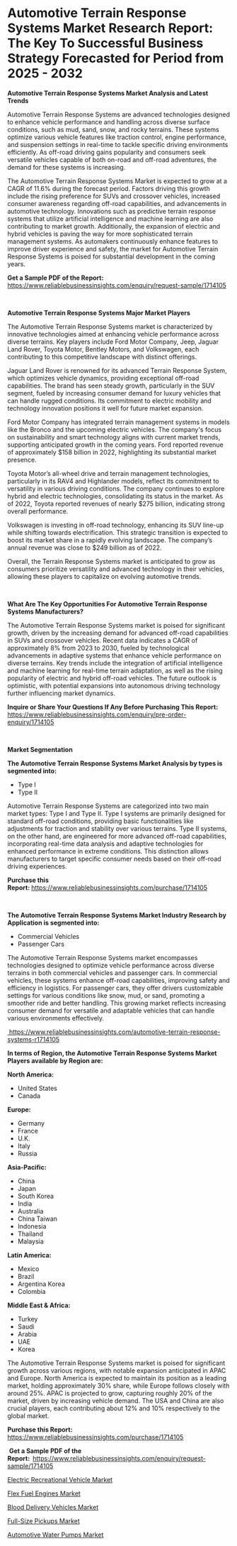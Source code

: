 <p><h1>Automotive Terrain Response Systems Market Research Report: The Key To Successful Business Strategy Forecasted for Period from 2025 - 2032</h1></p><p><strong>Automotive Terrain Response Systems Market Analysis and Latest Trends</strong></p>
<p><p>Automotive Terrain Response Systems are advanced technologies designed to enhance vehicle performance and handling across diverse surface conditions, such as mud, sand, snow, and rocky terrains. These systems optimize various vehicle features like traction control, engine performance, and suspension settings in real-time to tackle specific driving environments efficiently. As off-road driving gains popularity and consumers seek versatile vehicles capable of both on-road and off-road adventures, the demand for these systems is increasing.</p><p>The Automotive Terrain Response Systems Market is expected to grow at a CAGR of 11.6% during the forecast period. Factors driving this growth include the rising preference for SUVs and crossover vehicles, increased consumer awareness regarding off-road capabilities, and advancements in automotive technology. Innovations such as predictive terrain response systems that utilize artificial intelligence and machine learning are also contributing to market growth. Additionally, the expansion of electric and hybrid vehicles is paving the way for more sophisticated terrain management systems. As automakers continuously enhance features to improve driver experience and safety, the market for Automotive Terrain Response Systems is poised for substantial development in the coming years.</p></p>
<p><strong>Get a Sample PDF of the Report:&nbsp;</strong> <a href="https://www.reliablebusinessinsights.com/enquiry/request-sample/1714105?utm_campaign=904&utm_medium=2&utm_source=Github&utm_content=ia&utm_term=11012025&utm_id=automotive-terrain-response-systems">https://www.reliablebusinessinsights.com/enquiry/request-sample/1714105</a></p>
<p>&nbsp;</p>
<p><strong>Automotive Terrain Response Systems Major Market Players</strong></p>
<p><p>The Automotive Terrain Response Systems market is characterized by innovative technologies aimed at enhancing vehicle performance across diverse terrains. Key players include Ford Motor Company, Jeep, Jaguar Land Rover, Toyota Motor, Bentley Motors, and Volkswagen, each contributing to this competitive landscape with distinct offerings.</p><p>Jaguar Land Rover is renowned for its advanced Terrain Response System, which optimizes vehicle dynamics, providing exceptional off-road capabilities. The brand has seen steady growth, particularly in the SUV segment, fueled by increasing consumer demand for luxury vehicles that can handle rugged conditions. Its commitment to electric mobility and technology innovation positions it well for future market expansion.</p><p>Ford Motor Company has integrated terrain management systems in models like the Bronco and the upcoming electric vehicles. The company's focus on sustainability and smart technology aligns with current market trends, supporting anticipated growth in the coming years. Ford reported revenue of approximately $158 billion in 2022, highlighting its substantial market presence.</p><p>Toyota Motor’s all-wheel drive and terrain management technologies, particularly in its RAV4 and Highlander models, reflect its commitment to versatility in various driving conditions. The company continues to explore hybrid and electric technologies, consolidating its status in the market. As of 2022, Toyota reported revenues of nearly $275 billion, indicating strong overall performance.</p><p>Volkswagen is investing in off-road technology, enhancing its SUV line-up while shifting towards electrification. This strategic transition is expected to boost its market share in a rapidly evolving landscape. The company’s annual revenue was close to $249 billion as of 2022.</p><p>Overall, the Terrain Response Systems market is anticipated to grow as consumers prioritize versatility and advanced technology in their vehicles, allowing these players to capitalize on evolving automotive trends.</p></p>
<p>&nbsp;</p>
<p><strong>What Are The Key Opportunities For Automotive Terrain Response Systems Manufacturers?</strong></p>
<p><p>The Automotive Terrain Response Systems market is poised for significant growth, driven by the increasing demand for advanced off-road capabilities in SUVs and crossover vehicles. Recent data indicates a CAGR of approximately 8% from 2023 to 2030, fueled by technological advancements in adaptive systems that enhance vehicle performance on diverse terrains. Key trends include the integration of artificial intelligence and machine learning for real-time terrain adaptation, as well as the rising popularity of electric and hybrid off-road vehicles. The future outlook is optimistic, with potential expansions into autonomous driving technology further influencing market dynamics.</p></p>
<p><strong>Inquire or Share Your Questions If Any Before Purchasing This Report:</strong> <a href="https://www.reliablebusinessinsights.com/enquiry/pre-order-enquiry/1714105?utm_campaign=904&utm_medium=2&utm_source=Github&utm_content=ia&utm_term=11012025&utm_id=automotive-terrain-response-systems">https://www.reliablebusinessinsights.com/enquiry/pre-order-enquiry/1714105</a></p>
<p>&nbsp;</p>
<p><strong>Market Segmentation</strong></p>
<p><strong>The Automotive Terrain Response Systems Market Analysis by types is segmented into:</strong></p>
<p><ul><li>Type I</li><li>Type II</li></ul></p>
<p><p>Automotive Terrain Response Systems are categorized into two main market types: Type I and Type II. Type I systems are primarily designed for standard off-road conditions, providing basic functionalities like adjustments for traction and stability over various terrains. Type II systems, on the other hand, are engineered for more advanced off-road capabilities, incorporating real-time data analysis and adaptive technologies for enhanced performance in extreme conditions. This distinction allows manufacturers to target specific consumer needs based on their off-road driving experiences.</p></p>
<p><strong>Purchase this Report:&nbsp;</strong><a href="https://www.reliablebusinessinsights.com/purchase/1714105?utm_campaign=904&utm_medium=2&utm_source=Github&utm_content=ia&utm_term=11012025&utm_id=automotive-terrain-response-systems">https://www.reliablebusinessinsights.com/purchase/1714105</a></p>
<p>&nbsp;</p>
<p><strong>The Automotive Terrain Response Systems Market Industry Research by Application is segmented into:</strong></p>
<p><ul><li>Commercial Vehicles</li><li>Passenger Cars</li></ul></p>
<p><p>The Automotive Terrain Response Systems market encompasses technologies designed to optimize vehicle performance across diverse terrains in both commercial vehicles and passenger cars. In commercial vehicles, these systems enhance off-road capabilities, improving safety and efficiency in logistics. For passenger cars, they offer drivers customizable settings for various conditions like snow, mud, or sand, promoting a smoother ride and better handling. This growing market reflects increasing consumer demand for versatile and adaptable vehicles that can handle various environments effectively.</p></p>
<p><a href="https://www.reliablebusinessinsights.com/automotive-terrain-response-systems-r1714105?utm_campaign=904&utm_medium=2&utm_source=Github&utm_content=ia&utm_term=11012025&utm_id=automotive-terrain-response-systems">&nbsp;https://www.reliablebusinessinsights.com/automotive-terrain-response-systems-r1714105</a></p>
<p><strong>In terms of Region, the Automotive Terrain Response Systems Market Players available by Region are:</strong></p>
<p>
    <p> <strong> North America: </strong>
        <ul>
            <li>United States</li>
            <li>Canada</li>
        </ul>
        </p> 
    <p> <strong> Europe: </strong>
        <ul>
            <li>Germany</li>
            <li>France</li>
            <li>U.K.</li>
            <li>Italy</li>
            <li>Russia</li>
        </ul>
        </p> 
    <p> <strong> Asia-Pacific: </strong>
        <ul>
            <li>China</li>
            <li>Japan</li>
            <li>South Korea</li>
            <li>India</li>
            <li>Australia</li>
            <li>China Taiwan</li>
            <li>Indonesia</li>
            <li>Thailand</li>
            <li>Malaysia</li>
        </ul>
        </p> 
    <p> <strong> Latin America: </strong>
        <ul>
            <li>Mexico</li>
            <li>Brazil</li>
            <li>Argentina Korea</li>
            <li>Colombia</li>
        </ul>
        </p> 
    <p> <strong> Middle East & Africa: </strong>
        <ul>
            <li>Turkey</li>
            <li>Saudi</li>
            <li>Arabia</li>
            <li>UAE</li>
            <li>Korea</li>
        </ul>
    </p>
    </p>
<p><p>The Automotive Terrain Response Systems market is poised for significant growth across various regions, with notable expansion anticipated in APAC and Europe. North America is expected to maintain its position as a leading market, holding approximately 30% share, while Europe follows closely with around 25%. APAC is projected to grow, capturing roughly 20% of the market, driven by increasing vehicle demand. The USA and China are also crucial players, each contributing about 12% and 10% respectively to the global market.</p></p>
<p><strong>Purchase this Report: </strong><a href="https://www.reliablebusinessinsights.com/purchase/1714105?utm_campaign=904&utm_medium=2&utm_source=Github&utm_content=ia&utm_term=11012025&utm_id=automotive-terrain-response-systems">https://www.reliablebusinessinsights.com/purchase/1714105</a></p>
<p>&nbsp;<strong>Get a Sample PDF of the Report:&nbsp;&nbsp;</strong><a href="https://www.reliablebusinessinsights.com/enquiry/request-sample/1714105?utm_campaign=904&utm_medium=2&utm_source=Github&utm_content=ia&utm_term=11012025&utm_id=automotive-terrain-response-systems">https://www.reliablebusinessinsights.com/enquiry/request-sample/1714105</a></p>
<p><strong></strong></p>
<p><p><a href="https://github.com/ElviraLeka1962/Market-Research-Report-List-1/blob/main/electric-recreational-vehicle-market.md?utm_campaign=904&utm_medium=2&utm_source=Github&utm_content=ia&utm_term=11012025&utm_id=automotive-terrain-response-systems">Electric Recreational Vehicle Market</a></p><p><a href="https://github.com/kimberjam0i/Market-Research-Report-List-1/blob/main/flex-fuel-engines-market.md?utm_campaign=904&utm_medium=2&utm_source=Github&utm_content=ia&utm_term=11012025&utm_id=automotive-terrain-response-systems">Flex Fuel Engines Market</a></p><p><a href="https://github.com/lashaunm5st/Market-Research-Report-List-1/blob/main/blood-delivery-vehicles-market.md?utm_campaign=904&utm_medium=2&utm_source=Github&utm_content=ia&utm_term=11012025&utm_id=automotive-terrain-response-systems">Blood Delivery Vehicles Market</a></p><p><a href="https://github.com/darenph8er/Market-Research-Report-List-1/blob/main/full-size-pickups-market.md?utm_campaign=904&utm_medium=2&utm_source=Github&utm_content=ia&utm_term=11012025&utm_id=automotive-terrain-response-systems">Full-Size Pickups Market</a></p><p><a href="https://github.com/osbornrdaflalo/Market-Research-Report-List-1/blob/main/automotive-water-pumps-market.md?utm_campaign=904&utm_medium=2&utm_source=Github&utm_content=ia&utm_term=11012025&utm_id=automotive-terrain-response-systems">Automotive Water Pumps Market</a></p></p>